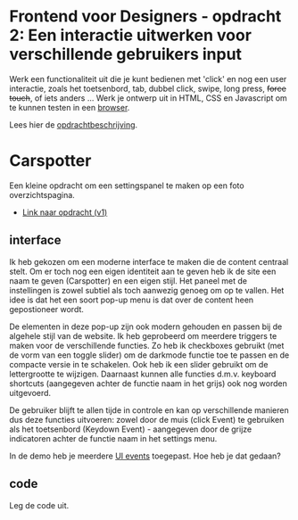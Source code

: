 # Frontend voor Designers - opdracht 2: Een interactie uitwerken voor verschillende gebruikers input

Werk een functionaliteit uit die je kunt bedienen met 'click' en nog een user interactie, zoals het toetsenbord, tab, dubbel click, swipe, long press, <del>force touch</del>, of iets anders ... Werk je ontwerp uit in HTML, CSS en Javascript om te kunnen testen in een [browser](https://en.m.wikipedia.org/wiki/List_of_web_browsers).

Lees hier de [opdrachtbeschrijving](./opdrachtbeschrijving.md).


# Carspotter
Een kleine opdracht om een settingspanel te maken op een foto overzichtspagina.
<ul>
  <li>
    <a href="https://rowin2507.github.io/frontend-voor-designers-2021/opdracht2/v1/" target="_blank">Link naar opdracht (v1)</a>
  </li>
</ul>

## interface
Ik heb gekozen om een moderne interface te maken die de content centraal stelt. Om er toch nog een eigen identiteit aan te geven heb ik de site een naam te geven (Carspotter) en een eigen stijl. Het paneel met de instellingen is zowel subtiel als toch aanwezig genoeg om op te vallen. Het idee is dat het een soort pop-up menu is dat over de content heen gepostioneer wordt.

De elementen in deze pop-up zijn ook modern gehouden en passen bij de algehele stijl van de website. Ik heb geprobeerd om meerdere triggers te maken voor de verschillende functies. Zo heb ik checkboxes gebruikt (met de vorm van een toggle slider) om de darkmode functie toe te passen en de compacte versie in te schakelen. Ook heb ik een slider gebruikt om de lettergrootte te wijzigen. Daarnaast kunnen alle functies d.m.v. keyboard shortcuts (aangegeven achter de functie naam in het grijs) ook nog worden uitgevoerd.

De gebruiker blijft te allen tijde in controle en kan op verschillende manieren dus deze functies uitvoeren: zowel door de muis (click Event) te gebruiken als het toetsenbord (Keydown Event) - aangegeven door de grijze indicatoren achter de functie naam in het settings menu. 


In de demo heb je meerdere [UI events](https://developer.mozilla.org/en-US/docs/Web/API/UIEvent) toegepast. Hoe heb je dat gedaan?

## code
Leg de code uit.
